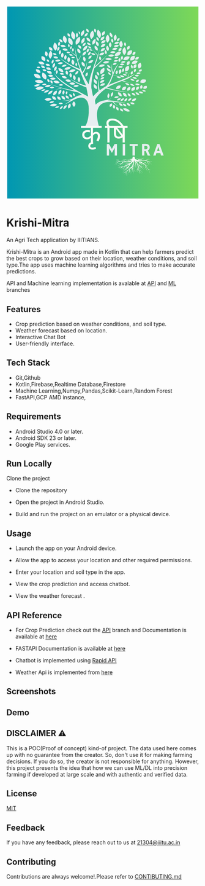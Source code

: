 <h1 align="center"><img src = "https://github.com/adword01/Krishi-Mitra/blob/ML/krishimitra.png"></h1>



# Krishi-Mitra

An Agri Tech application by IIITIANS.

Krishi-Mitra is an Android app made in Kotlin that can help farmers predict the best crops to grow based on their location, weather conditions, and soil type.The app uses machine learning algorithms and tries to make accurate predictions.

 API and Machine learning implementation is avalable at [API](https://github.com/adword01/Krishi-Mitra/tree/API) and [ML](https://github.com/adword01/Krishi-Mitra/tree/ML) branches 
## Features

- Crop prediction based on weather conditions, and soil type.
- Weather forecast based on location.
- Interactive Chat Bot
- User-friendly interface.





## Tech Stack
- Git,Github
- Kotlin,Firebase,Realtime Database,Firestore
- Machine Learning,Numpy,Pandas,Scikit-Learn,Random Forest
- FastAPI,GCP AMD instance,

## Requirements
- Android Studio 4.0 or later.
- Android SDK 23 or later.
- Google Play services.

## Run Locally

Clone the project

- Clone the repository 

- Open the project in Android Studio.

- Build and run the project on an emulator or a physical device.


## Usage 
- Launch the app on your Android device.

- Allow the app to access your location and other required permissions.

-  Enter your location and soil type in the app.

-  View the crop prediction and access chatbot.

-  View the weather forecast .

## API Reference
- For Crop Prediction check out the [API](https://github.com/adword01/Krishi-Mitra/tree/API) branch and Documentation is available at [here](https://krishimitra-0102.ue.r.appspot.com/docs)
- FASTAPI Documentation is available at [here](https://fastapi.tiangolo.com/)
- Chatbot is implemented using [Rapid API](https://rapidapi.com/SoftNext/api/smartgpt-api/details)
 
- Weather Api is implemented from [here](https://openweathermap.org/api) 
## Screenshots


## Demo




## DISCLAIMER ⚠️
This is a POC(Proof of concept) kind-of project. The data used here comes up with no guarantee from the creator. So, don't use it for making farming decisions. If you do so, the creator is not responsible for anything. However, this project presents the idea that how we can use ML/DL into precision farming if developed at large scale and with authentic and verified data.

## License

[MIT](https://github.com/adword01/Krishi-Mitra/blob/master/LICENSE)


## Feedback

If you have any feedback, please reach out to us at 21304@iiitu.ac.in


## Contributing

Contributions are always welcome!.Please refer to [CONTIBUTING.md](https://github.com/adword01/Krishi-Mitra/blob/master/CONTRIBUTING.md)


